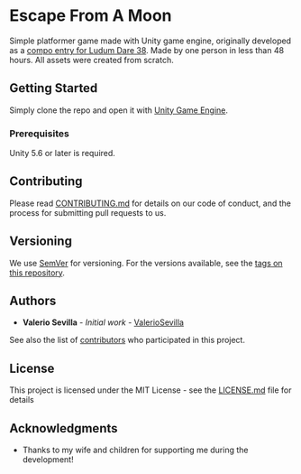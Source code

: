 # Escape From A Moon

Simple platformer game made with Unity game engine, originally developed as a [compo entry for Ludum Dare 38](https://ldjam.com/events/ludum-dare/38/$25684). Made by one person in less than 48 hours. All assets were created from scratch.

## Getting Started

Simply clone the repo and open it with [Unity Game Engine](https://unity3d.com).

### Prerequisites

Unity 5.6 or later is required.

## Contributing

Please read [CONTRIBUTING.md](CONTRIBUTING.md) for details on our code of conduct, and the process for submitting pull requests to us.

## Versioning

We use [SemVer](http://semver.org/) for versioning. For the versions available, see the [tags on this repository](https://github.com/ValerioSevilla/ludumdare38/tags). 

## Authors

* **Valerio Sevilla** - *Initial work* - [ValerioSevilla](https://github.com/ValerioSevilla)

See also the list of [contributors](https://github.com/ValerioSevilla/ludumdare38/contributors) who participated in this project.

## License

This project is licensed under the MIT License - see the [LICENSE.md](LICENSE.md) file for details

## Acknowledgments

* Thanks to my wife and children for supporting me during the development!
